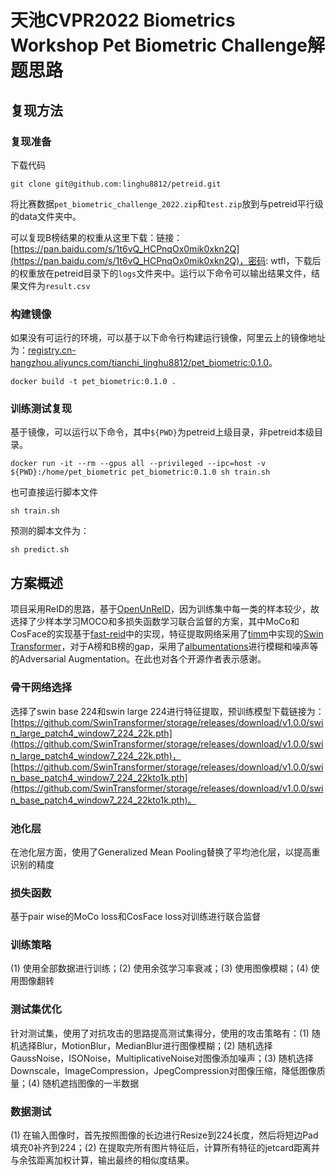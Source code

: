 # 天池CVPR2022 Biometrics Workshop Pet Biometric Challenge解题思路

## 复现方法

### 复现准备

下载代码
```
git clone git@github.com:linghu8812/petreid.git
```
将比赛数据`pet_biometric_challenge_2022.zip`和`test.zip`放到与petreid平行级的data文件夹中。

可以复现B榜结果的权重从这里下载：链接：[https://pan.baidu.com/s/1t6vQ_HCPnqOx0mik0xkn2Q](https://pan.baidu.com/s/1t6vQ_HCPnqOx0mik0xkn2Q)，密码: wtfl，下载后的权重放在petreid目录下的`logs`文件夹中。运行以下命令可以输出结果文件，结果文件为`result.csv`

### 构建镜像

如果没有可运行的环境，可以基于以下命令行构建运行镜像，阿里云上的镜像地址为：[registry.cn-hangzhou.aliyuncs.com/tianchi_linghu8812/pet_biometric:0.1.0](registry.cn-hangzhou.aliyuncs.com/tianchi_linghu8812/pet_biometric:0.1.0)。
```
docker build -t pet_biometric:0.1.0 .
```

### 训练测试复现

基于镜像，可以运行以下命令，其中`${PWD}`为petreid上级目录，非petreid本级目录。
```
docker run -it --rm --gpus all --privileged --ipc=host -v ${PWD}:/home/pet_biometric pet_biometric:0.1.0 sh train.sh
```
也可直接运行脚本文件
```
sh train.sh
```
预测的脚本文件为：
```
sh predict.sh
```

## 方案概述

项目采用ReID的思路，基于[OpenUnReID](https://github.com/open-mmlab/OpenUnReID)，因为训练集中每一类的样本较少，故选择了少样本学习MOCO和多损失函数学习联合监督的方案，其中MoCo和CosFace的实现基于[fast-reid](https://github.com/JDAI-CV/fast-reid)中的实现，特征提取网络采用了[timm](https://github.com/rwightman/pytorch-image-models)中实现的[Swin Transformer](https://github.com/microsoft/Swin-Transformer)，对于A榜和B榜的gap，采用了[albumentations](https://albumentations.ai/)进行模糊和噪声等的Adversarial Augmentation。在此也对各个开源作者表示感谢。

###  骨干网络选择

选择了swin base 224和swin large 224进行特征提取，预训练模型下载链接为：
[https://github.com/SwinTransformer/storage/releases/download/v1.0.0/swin_large_patch4_window7_224_22k.pth](https://github.com/SwinTransformer/storage/releases/download/v1.0.0/swin_large_patch4_window7_224_22k.pth)， [https://github.com/SwinTransformer/storage/releases/download/v1.0.0/swin_base_patch4_window7_224_22kto1k.pth](https://github.com/SwinTransformer/storage/releases/download/v1.0.0/swin_base_patch4_window7_224_22kto1k.pth)。

###  池化层

在池化层方面，使用了Generalized Mean Pooling替换了平均池化层，以提高重识别的精度

###  损失函数

基于pair wise的MoCo loss和CosFace loss对训练进行联合监督

###  训练策略

(1) 使用全部数据进行训练；(2) 使用余弦学习率衰减；(3) 使用图像模糊；(4) 使用图像翻转

###  测试集优化

针对测试集，使用了对抗攻击的思路提高测试集得分，使用的攻击策略有：(1) 随机选择Blur，MotionBlur，MedianBlur进行图像模糊；(2) 随机选择GaussNoise，ISONoise，MultiplicativeNoise对图像添加噪声；(3) 随机选择Downscale，ImageCompression，JpegCompression对图像压缩，降低图像质量；(4) 随机遮挡图像的一半数据

###  数据测试

(1) 在输入图像时，首先按照图像的长边进行Resize到224长度，然后将短边Pad填充0补齐到224；(2) 在提取完所有图片特征后，计算所有特征的jetcard距离并与余弦距离加权计算，输出最终的相似度结果。
